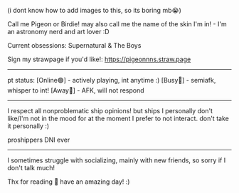 (i dont know how to add images to this, so its boring mb😭)

Call me Pigeon or Birdie! may also call me the name of the skin I'm in! -
I'm an astronomy nerd and art lover :D

Current obsessions: Supernatural & The Boys

Sign my strawpage if you'd like!:
https://pigeonnns.straw.page

______________________________
 
 pt status:
[Online🟢] - actively playing, int anytime :) [Busy🔴] - semiafk, whisper to int! [Away🌙] - AFK, will not respond

______________________________

 I respect all nonproblematic ship opinions! but ships I personally don't like/I'm not in the mood for at the moment I prefer to not interact. don't take it personally :)

proshippers DNI ever 

______________________________

I sometimes struggle with socializing, mainly with new friends, so sorry if I don't talk much!

Thx for reading 💙 have an amazing day! :)
